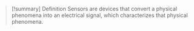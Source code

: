 > [!summary] Definition
>  Sensors are devices that convert a physical phenomena into an electrical signal, which characterizes that physical phenomena.


